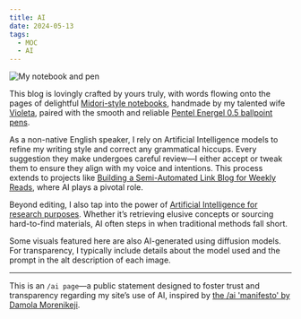 ```yaml
---
title: AI
date: 2024-05-13
tags:
  - MOC
  - AI
---
```

![My notebook and pen](mocs/attachments/midori.png)

This blog is lovingly crafted by yours truly, with words flowing onto the pages of delightful [Midori-style notebooks](https://www.pencilcaseblog.com/2018/08/paper-review-midori-md-notebook.html#:~:text=I%20think%20it's%20not%20too,thought%20through%20with%20Japanese%20precision.), handmade by my talented wife [Violeta](https://www.instagram.com/violetabypelayo/), paired with the smooth and reliable [Pentel Energel 0.5 ballpoint pens](https://www.penaddict.com/blog/2012/1/20/pentel-energel-x-05-mm-blue-review.html).

As a non-native English speaker, I rely on Artificial Intelligence models to refine my writing style and correct any grammatical hiccups. Every suggestion they make undergoes careful review—I either accept or tweak them to ensure they align with my voice and intentions. This process extends to projects like [Building a Semi-Automated Link Blog for Weekly Reads](notes/Building%20a%20Semi-Automated%20Link%20Blog%20for%20Weekly%20Reads.md), where AI plays a pivotal role.

Beyond editing, I also tap into the power of [Artificial Intelligence for research purposes](AI%20Enhanced%20Knowledge%20Management.md). Whether it’s retrieving elusive concepts or sourcing hard-to-find materials, AI often steps in when traditional methods fall short.

Some visuals featured here are also AI-generated using diffusion models. For transparency, I typically include details about the model used and the prompt in the alt description of each image.

---

This is an `/ai page`—a public statement designed to foster trust and transparency regarding my site’s use of AI, inspired by [the /ai 'manifesto' by Damola Morenikeji](https://www.bydamo.la/p/ai-manifesto).

